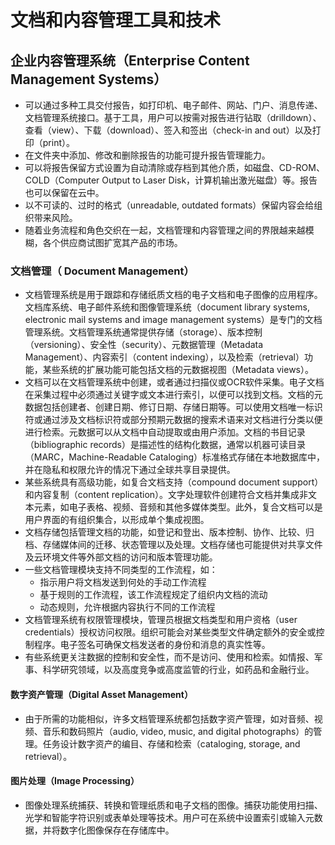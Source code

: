 # 文档和内容管理工具和技术

## 企业内容管理系统（Enterprise Content Management Systems）

- 可以通过多种工具交付报告，如打印机、电子邮件、网站、门户、消息传递、文档管理系统接口。基于工具，用户可以按需对报告进行钻取（drilldown）、查看（view）、下载（download）、签入和签出（check-in and out）以及打印（print）。
- 在文件夹中添加、修改和删除报告的功能可提升报告管理能力。
- 可以将报告保留方式设置为自动清除或存档到其他介质，如磁盘、CD-ROM、COLD（Computer Output to Laser Disk，计算机输出激光磁盘）等。报告也可以保留在云中。
- 以不可读的、过时的格式（unreadable, outdated formats）保留内容会给组织带来风险。
- 随着业务流程和角色交织在一起，文档管理和内容管理之间的界限越来越模糊，各个供应商试图扩宽其产品的市场。

### 文档管理（ Document Management）

- 文档管理系统是用于跟踪和存储纸质文档的电子文档和电子图像的应用程序。文档库系统、电子邮件系统和图像管理系统（document library systems, electronic mail systems and image management systems）是专门的文档管理系统。文档管理系统通常提供存储（storage）、版本控制（versioning）、安全性（security）、元数据管理（Metadata Management）、内容索引（content indexing），以及检索（retrieval）功能，某些系统的扩展功能可能包括文档的元数据视图（Metadata views）。
- 文档可以在文档管理系统中创建，或者通过扫描仪或OCR软件采集。电子文档在采集过程中必须通过关键字或文本进行索引，以便可以找到文档。文档的元数据包括创建者、创建日期、修订日期、存储日期等。可以使用文档唯一标识符或通过涉及文档标识符或部分预期元数据的搜索术语来对文档进行分类以便进行检索。元数据可以从文档中自动提取或由用户添加。文档的书目记录（bibliographic records）是描述性的结构化数据，通常以机器可读目录（MARC，Machine-Readable Cataloging）标准格式存储在本地数据库中，并在隐私和权限允许的情况下通过全球共享目录提供。
- 某些系统具有高级功能，如复合文档支持（compound document support）和内容复制（content replication）。文字处理软件创建符合文档并集成非文本元素，如电子表格、视频、音频和其他多媒体类型。此外，复合文档可以是用户界面的有组织集合，以形成单个集成视图。
- 文档存储包括管理文档的功能，如登记和登出、版本控制、协作、比较、归档、存储媒体间的迁移、状态管理以及处理。文档存储也可能提供对共享文件及云环境文件等外部文档的访问和版本管理功能。
- 一些文档管理模块支持不同类型的工作流程，如：
  - 指示用户将文档发送到何处的手动工作流程
  - 基于规则的工作流程，该工作流程规定了组织内文档的流动
  - 动态规则，允许根据内容执行不同的工作流程
- 文档管理系统有权限管理模块，管理员根据文档类型和用户资格（user credentials）授权访问权限。组织可能会对某些类型文件确定额外的安全或控制程序。电子签名可确保文档发送者的身份和消息的真实性等。
- 有些系统更关注数据的控制和安全性，而不是访问、使用和检索。如情报、军事、科学研究领域，以及高度竞争或高度监管的行业，如药品和金融行业。

#### 数字资产管理（Digital Asset Management）

- 由于所需的功能相似，许多文档管理系统都包括数字资产管理，如对音频、视频、音乐和数码照片（audio, video, music, and digital photographs）的管理。任务设计数字资产的编目、存储和检索（cataloging, storage, and retrieval）。

#### 图片处理（Image Processing）

- 图像处理系统捕获、转换和管理纸质和电子文档的图像。捕获功能使用扫描、光学和智能字符识别或表单处理等技术。用户可在系统中设置索引或输入元数据，并将数字化图像保存在存储库中。
